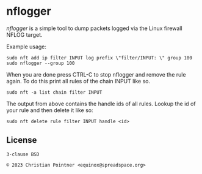 # nflogger

*nflogger* is a simple tool to dump packets logged via the Linux firewall NFLOG target.

Example usage:

```
sudo nft add ip filter INPUT log prefix \"filter/INPUT: \" group 100
sudo nflogger --group 100
```

When you are done press CTRL-C to stop nflogger and remove the rule again. To do this
print all rules of the chain INPUT like so.


```
sudo nft -a list chain filter INPUT
```

The output from above contains the handle ids of all rules. Lookup the id of your rule
and then delete it like so:

```
sudo nft delete rule filter INPUT handle <id>
```

## License

    3-clause BSD

    © 2023 Christian Pointner <equinox@spreadspace.org>

